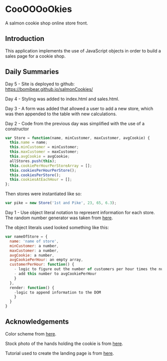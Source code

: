 # CooOOOoOkies
A salmon cookie shop online store front.

## Introduction
This application implements the use of JavaScript objects in order to build a sales page for a cookie shop.

## Daily Summaries
Day 5 - Site is deployed to github: https://bomibear.github.io/salmonCookies/

Day 4 - Styling was added to index.html and sales.html.  

Day 3 - A form was added that allowed a user to add a new store, which was then appended to the table with new calculations.

Day 2 - Code from the previous day was simplified with the use of a constructor
```javascript
var Store = function(name, minCustomer, maxCustomer, avgCookie) {
  this.name = name;
  this.minCustomer = minCustomer;
  this.maxCustomer = maxCustomer;
  this.avgCookie = avgCookie;
  allStores.push(this);
  this.cookiePerHourPerStoreArray = [];
  this.cookiesPerHourPerStore();
  this.cookiesPerStore();
  this.cookiesAtEachHour = [];
};
```
Then stores were instantiated like so:
```javascript
var pike = new Store('1st and Pike', 23, 65, 6.3);
```

Day 1 - Use object literal notation to represent information for each store.  The random number generator was taken from [here](https://developer.mozilla.org/en-US/docs/Web/JavaScript/Reference/Global_Objects/Math/random).

The object literals used looked something like this:
```javascript
var nameOfStore = {
  name: 'name of store',
  minCustomer: a number,
  maxCustomer: a number,
  avgCookie: a number,
  avgCookiePerHour: an empty array,
  customerPerHour: function() {
    - logic to figure out the number of customers per hour times the number of average cookie per customer
    - add this number to avgCookiePerHour
    }
  },
  render: function() {
    -logic to append information to the DOM
    }
  }
}
```

## Acknowledgements
Color scheme from [here](https://coolors.co/c9cba3-ffe1a8-e26d5c-723d46-472d30). 

Stock photo of the hands holding the cookie is from [here](https://www.pexels.com/search/cookies/). 

Tutorial used to create the landing page is from [here](https://www.youtube.com/watch?time_continue=1484&v=Y5SHm53WFEk).

